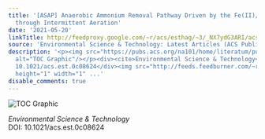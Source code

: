 ```yaml
---
title: '[ASAP] Anaerobic Ammonium Removal Pathway Driven by the Fe(II)/Fe(III) Cycle
  through Intermittent Aeration'
date: '2021-05-20'
linkTitle: http://feedproxy.google.com/~r/acs/esthag/~3/_NX7ydG3ARI/acs.est.0c08624
source: 'Environmental Science & Technology: Latest Articles (ACS Publications)'
description: '<p><img src="https://pubs.acs.org/na101/home/literatum/publisher/achs/journals/content/esthag/0/esthag.ahead-of-print/acs.est.0c08624/20210520/images/medium/es0c08624_0008.gif"
  alt="TOC Graphic"/></p><div><cite>Environmental Science & Technology</cite></div><div>DOI:
  10.1021/acs.est.0c08624</div><img src="http://feeds.feedburner.com/~r/acs/esthag/~4/_NX7ydG3ARI"
  height="1" width="1" ...'
disable_comments: true
---
```

<p><img src="https://pubs.acs.org/na101/home/literatum/publisher/achs/journals/content/esthag/0/esthag.ahead-of-print/acs.est.0c08624/20210520/images/medium/es0c08624_0008.gif" alt="TOC Graphic"/></p><div><cite>Environmental Science & Technology</cite></div><div>DOI: 10.1021/acs.est.0c08624</div><img src="http://feeds.feedburner.com/~r/acs/esthag/~4/_NX7ydG3ARI" height="1" width="1" ...